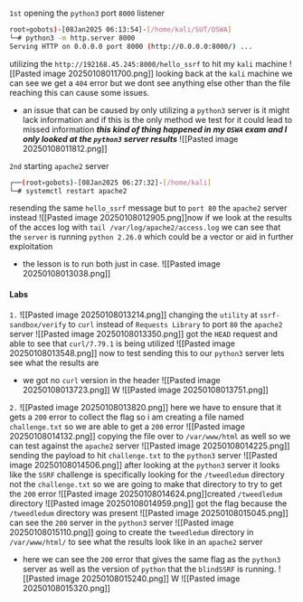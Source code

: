 `1st`
opening the `python3` port `8000` listener
```bash
root💀gobots)-[08Jan2025 06:13:54]-[/home/kali/SUT/OSWA]
└─# python3 -m http.server 8000
Serving HTTP on 0.0.0.0 port 8000 (http://0.0.0.0:8000/) ...      
```
utilizing the `http://192168.45.245:8000/hello_ssrf` to hit my `kali` machine
![[Pasted image 20250108011700.png]]
looking back at the `kali` machine we can see we get a `404` error but we dont see anything else other than the file reaching this can cause some issues.
- an issue that can be caused by only utilizing a `python3` server is it might lack information and if this is the only method we test for it could lead to missed information
***this kind of thing happened in my `OSWA` exam and I only looked at the `python3` server results***
![[Pasted image 20250108011812.png]]

`2nd`
starting `apache2` server
```bash
┌──(root💀gobots)-[08Jan2025 06:27:32]-[/home/kali]
└─# systemctl restart apache2
```
resending the same `hello_ssrf` message but to `port 80` the `apache2` server instead
![[Pasted image 20250108012905.png]]now if we look at the results of the acces log with `tail /var/log/apache2/access.log` we can see that the `server` is running `python 2.26.0` which could be a vector or aid in further exploitation
- the lesson is to run both just in case.
![[Pasted image 20250108013038.png]]

#### Labs
`1.`
![[Pasted image 20250108013214.png]]
changing the `utility` at `ssrf-sandbox/verify` to `curl` instead of `Requests Library` to port `80` the `apache2` server
![[Pasted image 20250108013350.png]]
got the `HEAD` request and able to see that `curl/7.79.1` is being utilized
![[Pasted image 20250108013548.png]]
now to test sending this to our `python3` server lets see what the results are
- we got no `curl` version in the header
![[Pasted image 20250108013723.png]]
W
![[Pasted image 20250108013751.png]]

`2.`
![[Pasted image 20250108013820.png]]
here we have to ensure that it gets a `200` error to collect the flag so i am creating a file named `challenge.txt` so we are able to get a `200` error
![[Pasted image 20250108014132.png]]
copying the file over to `/var/www/html` as well so we can test against the `apache2` server
![[Pasted image 20250108014225.png]]
sending the payload to hit `challenge.txt` to the `python3` server
![[Pasted image 20250108014506.png]]
after looking at the `python3` server it looks like the `SSRF` challenge is specifically looking for the `/tweedledum` directory not the `challenge.txt` so we are going to make that directory to try to get the `200` error
![[Pasted image 20250108014624.png]]created `/tweedledum` directory
![[Pasted image 20250108014959.png]]
got the flag because the `/tweedledum` directory was present
![[Pasted image 20250108015045.png]]
can see the `200` server in the `python3` server
![[Pasted image 20250108015110.png]]
going to create the `tweedledum` directory in `/var/www/html/` to see what the results look like in an `apache2` server
- here we can see the `200` error that gives the same flag as the `python3` server as well as the version of `python` that the `blindSSRF` is running.
![[Pasted image 20250108015240.png]]
W
![[Pasted image 20250108015320.png]]